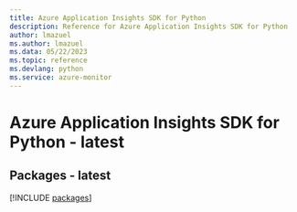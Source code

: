 ```yaml
---
title: Azure Application Insights SDK for Python
description: Reference for Azure Application Insights SDK for Python
author: lmazuel
ms.author: lmazuel
ms.data: 05/22/2023
ms.topic: reference
ms.devlang: python
ms.service: azure-monitor
---
```

# Azure Application Insights SDK for Python - latest
## Packages - latest
[!INCLUDE [packages](application-insights-index.md)]